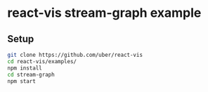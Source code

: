 react-vis stream-graph example
=================

## Setup
```bash
git clone https://github.com/uber/react-vis
cd react-vis/examples/
npm install
cd stream-graph
npm start
```
